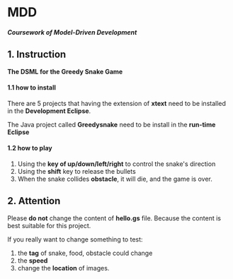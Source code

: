 # MDD

##### Coursework of Model-Driven Development

## 1. Instruction
<b>The DSML for the Greedy Snake Game</b>

#### 1.1 how to install 
There are 5 projects that having the extension of <b>xtext</b> need to be installed in the <b>Development Eclipse</b>. 

The Java project called  <b>Greedysnake</b> need to be install in the <b>run-time Eclipse</b>

#### 1.2 how to play 
1. Using the <b>key of up/down/left/right</b> to control the snake's direction 
2. Using the <b>shift</b> key to release the bullets
3. When the snake collides <b>obstacle</b>, it will die, and the game is over.


## 2. Attention
Please <b>do not</b> change the content of <b>hello.gs</b> file. Because the content is best suitable for this project.

If you really want to change something to test:

1. the <b>tag</b> of snake, food, obstacle could change
2. the <b>speed</b> 
3. change the <b>location</b> of images.


